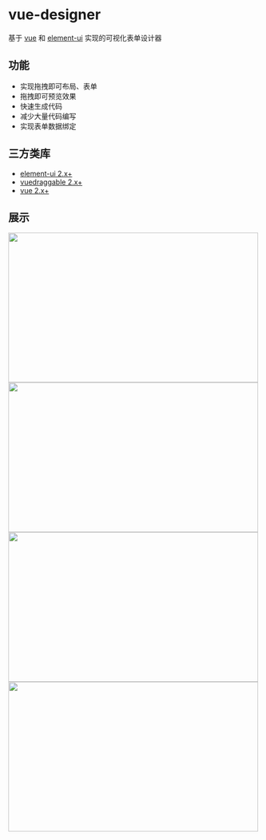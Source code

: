 # vue-designer


基于 [vue](https://github.com/vuejs/vue) 和 [element-ui](https://github.com/ElemeFE/element) 实现的可视化表单设计器

## 功能
* 实现拖拽即可布局、表单
* 拖拽即可预览效果
* 快速生成代码
* 减少大量代码编写
* 实现表单数据绑定

## 三方类库
* [element-ui 2.x+](https://github.com/ElemeFE/element)
* [vuedraggable 2.x+](https://github.com/SortableJS/Vue.Draggable)
* [vue 2.x+](https://github.com/vuejs/vue)

## 展示
<img src="https://raw.githubusercontent.com/bingco-zhan/vue-designer/main/images/1602158048.jpg" width="500px" height="300px" />
<img src="https://raw.githubusercontent.com/bingco-zhan/vue-designer/main/images/1602158085.jpg" width="500px" height="300px" />
<img src="https://raw.githubusercontent.com/bingco-zhan/vue-designer/main/images/1602158121.jpg" width="500px" height="300px" />
<img src="https://raw.githubusercontent.com/bingco-zhan/vue-designer/main/images/1602158169.jpg" width="500px" height="300px" />
